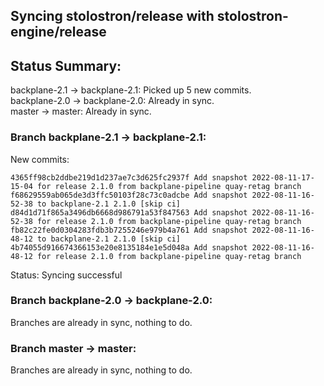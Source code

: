 ## Syncing stolostron/release with stolostron-engine/release

## Status Summary:

backplane-2.1 -> backplane-2.1: Picked up 5 new commits.  
backplane-2.0 -> backplane-2.0: Already in sync.  
master -> master: Already in sync.  

### Branch backplane-2.1 -> backplane-2.1:

New commits:

```
4365ff98cb2ddbe219d1d237ae7c3d625fc2937f Add snapshot 2022-08-11-17-15-04 for release 2.1.0 from backplane-pipeline quay-retag branch
f68629559ab065de3d3ffc50103f28c73c0adcbe Add snapshot 2022-08-11-16-52-38 to backplane-2.1 2.1.0 [skip ci]
d84d1d71f865a3496db6668d986791a53f847563 Add snapshot 2022-08-11-16-52-38 for release 2.1.0 from backplane-pipeline quay-retag branch
fb82c22fe0d0304283fdb3b7255246e979b4a761 Add snapshot 2022-08-11-16-48-12 to backplane-2.1 2.1.0 [skip ci]
4b74055d916674366153e20e8135184e1e5d048a Add snapshot 2022-08-11-16-48-12 for release 2.1.0 from backplane-pipeline quay-retag branch
```

Status: Syncing successful

### Branch backplane-2.0 -> backplane-2.0:

Branches are already in sync, nothing to do.

### Branch master -> master:

Branches are already in sync, nothing to do.
